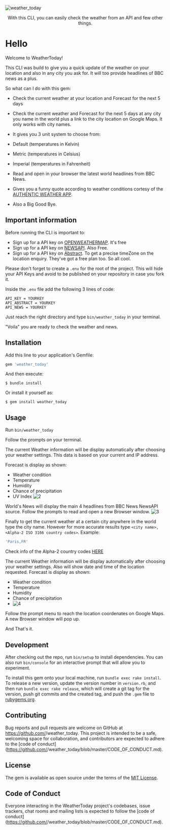 ![weather_today](https://user-images.githubusercontent.com/72950188/113460639-0ffa8b00-93df-11eb-857e-f53f2bf7127e.png)
<div align="center">
  <p>With this CLI, you can easily check the weather from an API and few other things.</p>
</div>

# Hello 

Welcome to WeatherToday! 

This CLI was build to give you a quick update of the weather on your location and also in any city you ask for. It will too provide headlines of BBC news as a plus. 

So what can I do with this gem: 

- Check the current weather at your location and Forecast for the next 5 days 
- Check the current weather and Forecast for the next 5 days at any city you name in the world plus a link to the city location on Google Maps. It only works with city names. 

-  It gives you 3 unit system to choose from: 
  - Default (temperatures in Kelvin)
  - Metric (temperatures in Celsius)
  - Imperial (temperatures in Fahrenheit)

- Read and open in your browser the latest world headlines from BBC News. 
- Gives you a funny quote according to weather conditions cortesy of the [AUTHENTIC WEATHER APP](https://github.com/reduxd/authentic-ubersicht). 
- Also a Big Good Bye. 

## Important information 

Before running the CLI is important to: 

- Sign up for a API key on [OPENWEATHERMAP](https://openweathermap.org/). It's free
- Sign up for a API key on [NEWSAPI](https://newsapi.org/). Also Free. 
- Sign up for a API key on [Abstract](https://app.abstractapi.com/). To get a precise timeZone on the location enquiry. They've got a free plan too. So all cool. 

Please don't forget to create a `.env` for the root of the project. This will hide your API Keys and avoid to be published on your repository in case you fork it. 

Inside the `.env` file add the following 3 lines of code:

```cassandraql
API_KEY = YOURKEY
API_ABSTRACT = YOURKEY
API_NEWS = YOURKEY
```
Just reach the right directory and type `bin/weather_today` in your terminal. 

"Voila" you are ready to check the weather and news. 

## Installation

Add this line to your application's Gemfile:

```ruby
gem 'weather_today'
```

And then execute:

    $ bundle install

Or install it yourself as:

    $ gem install weather_today

## Usage

Run `bin/weather_today` 

Follow the prompts on your terminal. 

The current Weather information will be display automatically after choosing your weather settings. This data is based on your current and IP address.

Forecast is display as shown: 
- Weather condition
- Temperature
- Humidity
- Chance of precipitation
- UV Index
 ![2](https://user-images.githubusercontent.com/72950188/113636671-94941600-9638-11eb-862d-1606166bf12b.png)

World's News will display the main 4 headlines from BBC News NewsAPI source. Follow the prompts to read and open a new Browser window. 
![3](https://user-images.githubusercontent.com/72950188/113636955-23a12e00-9639-11eb-8ea4-07ffabb1b6ef.png)

Finally to get the current weather at a certain city anywhere in the world type the city name. However for more accurate results type `<city name>, <Alpha-2 ISO 3166 country codes>`. Example: 

```ruby
'Paris,FR' 
```
Check info of the Alpha-2 country codes [HERE](https://en.wikipedia.org/wiki/List_of_ISO_3166_country_codes)

The current Weather information will be display automatically after choosing your weather settings. Also will show date and time of the location requested.
Forecast is display as shown: 
- Weather condition
- Temperature
- Humidity
- Chance of precipitation
- ![4](https://user-images.githubusercontent.com/72950188/113637067-564b2680-9639-11eb-8007-8d206e1fa9b9.png)

Follow the prompt menu to reach the location coordenates on Google Maps. A new Browser window will pop up. 

And That's it. 

## Development

After checking out the repo, run `bin/setup` to install dependencies. You can also run `bin/console` for an interactive prompt that will allow you to experiment.

To install this gem onto your local machine, run `bundle exec rake install`. To release a new version, update the version number in `version.rb`, and then run `bundle exec rake release`, which will create a git tag for the version, push git commits and the created tag, and push the `.gem` file to [rubygems.org](https://rubygems.org).

## Contributing

Bug reports and pull requests are welcome on GitHub at https://github.com/<github username>/weather_today. This project is intended to be a safe, welcoming space for collaboration, and contributors are expected to adhere to the [code of conduct](https://github.com/<github username>/weather_today/blob/master/CODE_OF_CONDUCT.md).

## License

The gem is available as open source under the terms of the [MIT License](https://opensource.org/licenses/MIT).

## Code of Conduct

Everyone interacting in the WeatherToday project's codebases, issue trackers, chat rooms and mailing lists is expected to follow the [code of conduct](https://github.com/<github username>/weather_today/blob/master/CODE_OF_CONDUCT.md).
